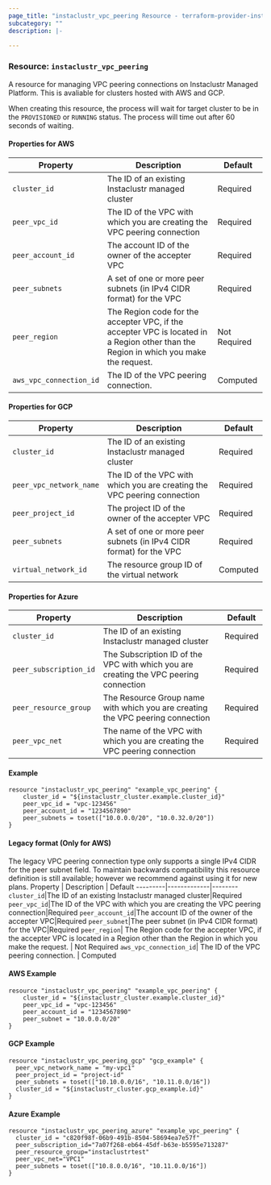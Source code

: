 ```yaml
---
page_title: "instaclustr_vpc_peering Resource - terraform-provider-instaclustr"
subcategory: ""
description: |-
  
---
```


### Resource: `instaclustr_vpc_peering`  
A resource for managing VPC peering connections on Instaclustr Managed Platform. This is avaliable for clusters hosted with AWS and GCP.
  
When creating this resource, the process will wait for target cluster to be in the `PROVISIONED` or `RUNNING` status. The process will time out after 60 seconds of waiting. 

#### Properties for AWS
Property | Description | Default
---------|-------------|--------
`cluster_id`|The ID of an existing Instaclustr managed cluster|Required
`peer_vpc_id`|The ID of the VPC with which you are creating the VPC peering connection|Required
`peer_account_id`|The account ID of the owner of the accepter VPC|Required
`peer_subnets`|A set of one or more peer subnets (in IPv4 CIDR format) for the VPC|Required
`peer_region`| The Region code for the accepter VPC, if the accepter VPC is located in a Region other than the Region in which you make the request. | Not Required
`aws_vpc_connection_id`| The ID of the VPC peering connection. | Computed
  
#### Properties for GCP
Property | Description | Default
---------|-------------|--------
`cluster_id`|The ID of an existing Instaclustr managed cluster|Required
`peer_vpc_network_name`|The ID of the VPC with which you are creating the VPC peering connection|Required
`peer_project_id`|The project ID of the owner of the accepter VPC|Required
`peer_subnets`|A set of one or more peer subnets (in IPv4 CIDR format) for the VPC|Required
`virtual_network_id` |The resource group ID of the virtual network |Computed
  
#### Properties for Azure
Property | Description | Default
---------|-------------|--------
`cluster_id`|The ID of an existing Instaclustr managed cluster|Required
`peer_subscription_id`|The Subscription ID of the VPC with which you are creating the VPC peering connection|Required
`peer_resource_group`|The Resource Group name with which you are creating the VPC peering connection|Required
`peer_vpc_net`|The name of the VPC with which you are creating the VPC peering connection|Required


#### Example
```
resource "instaclustr_vpc_peering" "example_vpc_peering" {
    cluster_id = "${instaclustr_cluster.example.cluster_id}"
    peer_vpc_id = "vpc-123456"
    peer_account_id = "1234567890"
    peer_subnets = toset(["10.0.0.0/20", "10.0.32.0/20"])
}
```

#### Legacy format (Only for AWS)
The legacy VPC peering connection type only supports a single IPv4 CIDR for the peer subnet field. To maintain backwards compatibility this resource definition is still available; however we recommend against using it for new plans.
Property | Description | Default
---------|-------------|--------
`cluster_id`|The ID of an existing Instaclustr managed cluster|Required
`peer_vpc_id`|The ID of the VPC with which you are creating the VPC peering connection|Required
`peer_account_id`|The account ID of the owner of the accepter VPC|Required
`peer_subnet`|The peer subnet (in IPv4 CIDR format) for the VPC|Required
`peer_region`| The Region code for the accepter VPC, if the accepter VPC is located in a Region other than the Region in which you make the request. | Not Required
`aws_vpc_connection_id`| The ID of the VPC peering connection. | Computed
  
#### AWS Example
```
resource "instaclustr_vpc_peering" "example_vpc_peering" {
    cluster_id = "${instaclustr_cluster.example.cluster_id}"
    peer_vpc_id = "vpc-123456"
    peer_account_id = "1234567890"
    peer_subnet = "10.0.0.0/20"
}
```

#### GCP Example
```
resource "instaclustr_vpc_peering_gcp" "gcp_example" {
  peer_vpc_network_name = "my-vpc1"
  peer_project_id = "project-id"
  peer_subnets = toset(["10.10.0.0/16", "10.11.0.0/16"])
  cluster_id = "${instaclustr_cluster.gcp_example.id}"
}

```
#### Azure Example
```
resource "instaclustr_vpc_peering_azure" "example_vpc_peering" {
  cluster_id = "c820f98f-06b9-491b-8504-58694ea7e57f"
  peer_subscription_id="7a07f268-eb64-45df-b63e-b5595e713287"
  peer_resource_group="instaclustrtest"
  peer_vpc_net="VPC1"
  peer_subnets = toset(["10.8.0.0/16", "10.11.0.0/16"])
}

```
